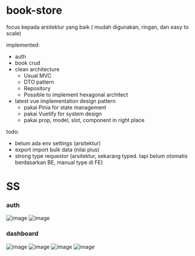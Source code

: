 # book-store

focus kepada arsitektur yang baik ( mudah digunakan, ringan, dan easy to scale) 

implemented: 
- auth
- book crud
- clean architecture
  - Usual MVC
  - DTO pattern
  - Repository
  - Possible to implement hexagonal architect
- latest vue implementation design pattern
  - pakai Pinia for state management
  - pakai Vuetify for system design
  - pakai prop, model, slot, component in right place

todo: 
- belum ada env settings (arsitektur)
- export import bulk data (nilai plus)
- strong type requestor (arsitektur, sekarang typed. tapi belum otomatis berdasarkan BE, manual type di FE)

# SS

### auth
![image](https://github.com/albasyir/at-book-store/assets/28939309/77afb5db-8867-402f-9b42-6e96fa316981)
![image](https://github.com/albasyir/at-book-store/assets/28939309/03c94db6-bab2-4e8d-8c25-81ba3462698e)

### dashboard
![image](https://github.com/albasyir/at-book-store/assets/28939309/1ab0b5b6-6375-4700-88df-51b256a4ae0e)
![image](https://github.com/albasyir/at-book-store/assets/28939309/e9af8c33-0262-4685-a74f-81703f13e01c)
![image](https://github.com/albasyir/at-book-store/assets/28939309/18b5c237-7674-4592-81ba-f784c3737682)
![image](https://github.com/albasyir/at-book-store/assets/28939309/fdb1ff16-d5f4-4323-ba60-d48e9fdd40ee)
